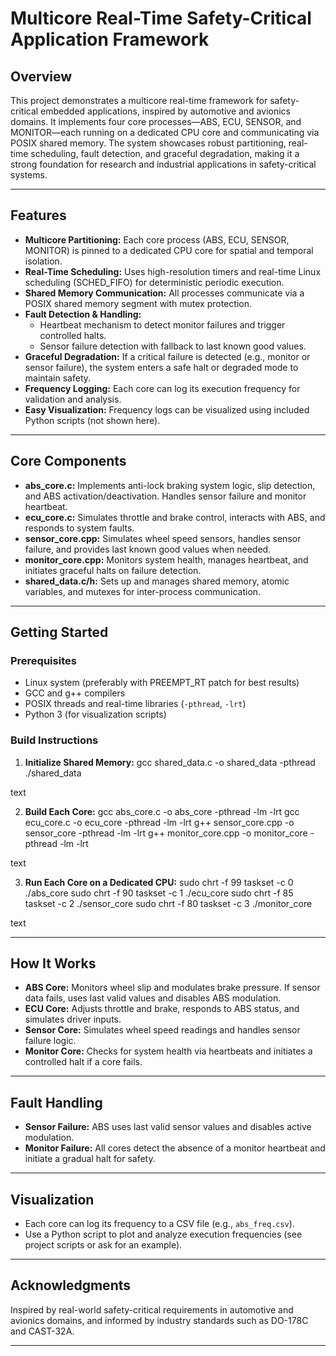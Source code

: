 # Multicore Real-Time Safety-Critical Application Framework

## Overview

This project demonstrates a multicore real-time framework for safety-critical embedded applications, inspired by automotive and avionics domains. It implements four core processes—ABS, ECU, SENSOR, and MONITOR—each running on a dedicated CPU core and communicating via POSIX shared memory. The system showcases robust partitioning, real-time scheduling, fault detection, and graceful degradation, making it a strong foundation for research and industrial applications in safety-critical systems.

---

## Features

- **Multicore Partitioning:** Each core process (ABS, ECU, SENSOR, MONITOR) is pinned to a dedicated CPU core for spatial and temporal isolation.
- **Real-Time Scheduling:** Uses high-resolution timers and real-time Linux scheduling (SCHED_FIFO) for deterministic periodic execution.
- **Shared Memory Communication:** All processes communicate via a POSIX shared memory segment with mutex protection.
- **Fault Detection & Handling:** 
  - Heartbeat mechanism to detect monitor failures and trigger controlled halts.
  - Sensor failure detection with fallback to last known good values.
- **Graceful Degradation:** If a critical failure is detected (e.g., monitor or sensor failure), the system enters a safe halt or degraded mode to maintain safety.
- **Frequency Logging:** Each core can log its execution frequency for validation and analysis.
- **Easy Visualization:** Frequency logs can be visualized using included Python scripts (not shown here).

---

## Core Components

- **abs_core.c:** Implements anti-lock braking system logic, slip detection, and ABS activation/deactivation. Handles sensor failure and monitor heartbeat.
- **ecu_core.c:** Simulates throttle and brake control, interacts with ABS, and responds to system faults.
- **sensor_core.cpp:** Simulates wheel speed sensors, handles sensor failure, and provides last known good values when needed.
- **monitor_core.cpp:** Monitors system health, manages heartbeat, and initiates graceful halts on failure detection.
- **shared_data.c/h:** Sets up and manages shared memory, atomic variables, and mutexes for inter-process communication.

---

## Getting Started

### Prerequisites

- Linux system (preferably with PREEMPT_RT patch for best results)
- GCC and g++ compilers
- POSIX threads and real-time libraries (`-pthread`, `-lrt`)
- Python 3 (for visualization scripts)

### Build Instructions

1. **Initialize Shared Memory:**
gcc shared_data.c -o shared_data -pthread
./shared_data

text

2. **Build Each Core:**
gcc abs_core.c -o abs_core -pthread -lm -lrt
gcc ecu_core.c -o ecu_core -pthread -lm -lrt
g++ sensor_core.cpp -o sensor_core -pthread -lm -lrt
g++ monitor_core.cpp -o monitor_core -pthread -lm -lrt

text

3. **Run Each Core on a Dedicated CPU:**
sudo chrt -f 99 taskset -c 0 ./abs_core
sudo chrt -f 90 taskset -c 1 ./ecu_core
sudo chrt -f 85 taskset -c 2 ./sensor_core
sudo chrt -f 80 taskset -c 3 ./monitor_core

text

---

## How It Works

- **ABS Core:** Monitors wheel slip and modulates brake pressure. If sensor data fails, uses last valid values and disables ABS modulation.
- **ECU Core:** Adjusts throttle and brake, responds to ABS status, and simulates driver inputs.
- **Sensor Core:** Simulates wheel speed readings and handles sensor failure logic.
- **Monitor Core:** Checks for system health via heartbeats and initiates a controlled halt if a core fails.

---

## Fault Handling

- **Sensor Failure:** ABS uses last valid sensor values and disables active modulation.
- **Monitor Failure:** All cores detect the absence of a monitor heartbeat and initiate a gradual halt for safety.

---

## Visualization

- Each core can log its frequency to a CSV file (e.g., `abs_freq.csv`).
- Use a Python script to plot and analyze execution frequencies (see project scripts or ask for an example).

---

## Acknowledgments

Inspired by real-world safety-critical requirements in automotive and avionics domains, and informed by industry standards such as DO-178C and CAST-32A.

---

